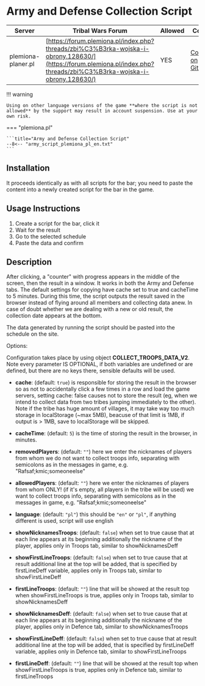 # Army and Defense Collection Script

| Server             | Tribal Wars Forum                                                                                                                                                    | Allowed | Code                                                                                                 |
| ------------------ | -------------------------------------------------------------------------------------------------------------------------------------------------------------------- | ------- | ---------------------------------------------------------------------------------------------------- |
| plemiona-planer.pl | [https://forum.plemiona.pl/index.php?threads/zbi%C3%B3rka-wojska-i-obrony.128630/](https://forum.plemiona.pl/index.php?threads/zbi%C3%B3rka-wojska-i-obrony.128630/) | YES     | [Code on GitHub](https://github.com/rafsaf/scripts_tribal_wars/blob/master/src/collect_troops_v2.ts) |

!!! warning

    Using on other language versions of the game **where the script is not allowed** by the support may result in account suspension. Use at your own risk.

=== "plemiona.pl"

    ```title="Army and Defense Collection Script"
    --8<-- "army_script_plemiona_pl_en.txt"
    ```

## Installation

It proceeds identically as with all scripts for the bar; you need to paste the content into a newly created script for the bar in the game.

## Usage Instructions

1. Create a script for the bar, click it
2. Wait for the result
3. Go to the selected schedule
4. Paste the data and confirm

## Description

After clicking, a "counter" with progress appears in the middle of the screen, then the result in a window. It works in both the Army and Defense tabs. The default settings for copying have cache set to true and cacheTime to 5 minutes. During this time, the script outputs the result saved in the browser instead of flying around all members and collecting data anew. In case of doubt whether we are dealing with a new or old result, the collection date appears at the bottom.

The data generated by running the script should be pasted into the schedule on the site.

Options:

Configuration takes place by using object **COLLECT_TROOPS_DATA_V2**. Note every parameter IS OPTIONAL, if both variables are
undefined or are defined, but there are no keys there, sensible 
defaults will be used.

- **cache**: <boolean> (default: `true`) is responsible for storing the result 
in the browser so as not to accidentally click a few times in a row and 
load the game servers, setting cache: false causes not to store the result 
(eg, when we intend to collect data from two tribes jumping immediately 
to the other). Note if the tribe has huge amount of villages, it may take way 
too much storage in localStorage (~max 5MB), beacuse of that limit is 1MB,
if output is > 1MB, save to localStorage will be skipped.

- **cacheTime**: <number> (default: `5`) is the time of storing the result in 
the browser, in minutes.

- **removedPlayers**: <string> (default: `""`) here we enter the nicknames of players
from whom we do not want to collect troops info, separating with semicolons as in 
the messages in game, e.g. "Rafsaf;kmic;someoneelse"

- **allowedPlayers**: <string> (default: `""`) here we enter the nicknames of players 
from whom ONLY! (if it's empty, all players in the tribe will be used) we want to 
collect troops info, separating with semicolons as in the messages in game, 
e.g. "Rafsaf;kmic;someoneelse"

- **language**: <string> (default: `"pl"`) this should be `"en"` or `"pl"`, if anything
different is used, script will use english 

- **showNicknamesTroops**: <boolean> (default: `false`) when set to true cause that 
at each line appears at its beginning additionally the nickname of the player,
applies only in Troops tab, similar to showNicknamesDeff

- **showFirstLineTroops**: <boolean> (default: `false`) when set to true cause that 
at result additional line at the top will be added, that is specified by
firstLineDeff variable, applies only in Troops tab, similar to showFirstLineDeff

- **firstLineTroops**: <string> (default: `""`) line that will be showed at the result top
when showFirstLineTroops is true, applies only in Troops tab, similar to 
showNicknamesDeff

- **showNicknamesDeff**: <boolean> (default: `false`) when set to true cause that 
at each line appears at its beginning additionally the nickname of the player,
applies only in Defence tab, similar to showNicknamesTroops

- **showFirstLineDeff**: <boolean> (default: `false`) when set to true cause that 
at result additional line at the top will be added, that is specified by
firstLineDeff variable, applies only in Defence tab, similar to showFirstLineTroops

- **firstLineDeff**: <string> (default: `""`) line that will be showed at the result top
when showFirstLineTroops is true, applies only in Defence tab, similar 
to firstLineTroops